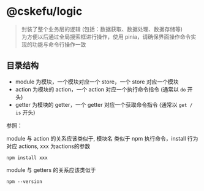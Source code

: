 # @cskefu/logic

> 封装了整个业务层的逻辑  (包括：数据获取、数据处理、数据存储等)  
> 为方便以后通过全局搜索框进行操作，使用 pinia，请确保界面操作命令实现的功能与命令行操作一致

## 目录结构

* module 为模块，一个模块对应一个 store，一个 store 对应一个模块
* action 为模块的 action，一个 action 对应一个执行命令指令 (通常以 ``do`` 开头)
* getter 为模块的 getter，一个 getter 对应一个获取命令指令 (通常以 ``get / is`` 开头)

参照：

module 与 action 的关系应该类似于, 模块名 类似于 npm 执行命令，install 行为对应 actions, xxx 为actions的参数
```
npm install xxx
```

module 与 getters 的关系应该类似于
```
npm --version
```

